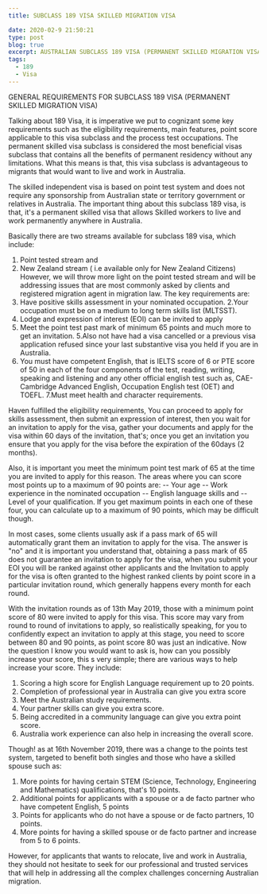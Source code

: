 ```yaml
---
title: SUBCLASS 189 VISA SKILLED MIGRATION VISA

date: 2020-02-9 21:50:21
type: post
blog: true
excerpt: AUSTRALIAN SUBCLASS 189 VISA (PERMANENT SKILLED MIGRATION VISA)
tags:
  - 189
  - Visa
---
```


GENERAL REQUIREMENTS FOR SUBCLASS 189 VISA (PERMANENT SKILLED MIGRATION VISA)

Talking about 189 Visa, it is imperative we put to cognizant some key requirements such as the eligibility requirements, main features, point score applicable to this visa subclass and the process test occupations. The permanent skilled visa subclass is considered the most beneficial visas subclass that contains all the benefits of permanent residency without any limitations. What this means is that, this visa subclass is advantageous to migrants that would want to live and work in Australia.

The skilled independent visa is based on point test system and does not require any sponsorship from Australian state or territory government or relatives in Australia. The important thing about this subclass 189 visa, is that, it's a permanent skilled visa that allows Skilled workers to live and work permanently anywhere in Australia.

Basically there are two streams available for subclass 189 visa, which include:

1. Point tested stream and
2. New Zealand stream ( i.e available only for New Zealand Citizens)
   However, we will throw more light on the point tested stream and will be addressing issues that are most commonly asked by clients and registered migration agent in migration law.
   The key requirements are:
3. Have positive skills assessment in your nominated occupation.
   2.Your occupation must be on a medium to long term skills list (MLTSST).
4. Lodge and expression of interest (EOI) can be invited to apply
5. Meet the point test past mark of minimum 65 points and much more to get an invitation.
   5.Also not have had a visa cancelled or a previous visa application refused since your last substantive visa you held if you are in Australia.
6. You must have competent English, that is IELTS score of 6 or PTE score of 50 in each of the four components of the test, reading, writing, speaking and listening and any other official english test such as, CAE- Cambridge Advanced English, Occupation English test (OET) and TOEFL.
   7.Must meet health and character requirements.

Haven fulfilled the eligibility requirements, You can proceed to apply for skills assessment, then submit an expression of interest, then you wait for an invitation to apply for the visa, gather your documents and apply for the visa within 60 days of the invitation, that's; once you get an invitation you ensure that you apply for the visa before the expiration of the 60days (2 months).

Also, it is important you meet the minimum point test mark of 65 at the time you are invited to apply for this reason. The areas where you can score most points up to a maximum of 90 points are:
-- Your age
-- Work experience in the nominated occupation
-- English language skills and
-- Level of your qualification.
If you get maximum points in each one of these four, you can calculate up to a maximum of 90 points, which may be difficult though.

In most cases, some clients usually ask if a pass mark of 65 will automatically grant them an invitation to apply for the visa. The answer is "no" and it is important you understand that, obtaining a pass mark of 65 does not guarantee an invitation to apply for the visa, when you submit your EOI you will be ranked against other applicants and the Invitation to apply for the visa is often granted to the highest ranked clients by point score in a particular invitation round, which generally happens every month for each round.

With the invitation rounds as of 13th May 2019, those with a minimum point score of 80 were invited to apply for this visa. This score may vary from round to round of invitations to apply, so realistically speaking, for you to confidently expect an invitation to apply at this stage, you need to score between 80 and 90 points, as point score 80 was just an indicative. Now the question I know you would want to ask is, how can you possibly increase your score, this s very simple; there are various ways to help increase your score.
They include:

1. Scoring a high score for English Language requirement up to 20 points.
2. Completion of professional year in Australia can give you extra score
3. Meet the Australian study requirements.
4. Your partner skills can give you extra score.
5. Being accredited in a community language can give you extra point score.
6. Australia work experience can also help in increasing the overall score.

Though! as at 16th November 2019, there was a change to the points test system, targeted to benefit both singles and those who have a skilled spouse such as:

1. More points for having certain STEM (Science, Technology, Engineering and Mathematics) qualifications, that's 10 points.
2. Additional points for applicants with a spouse or a de facto partner who have competent English, 5 points
3. Points for applicants who do not have a spouse or de facto partners, 10 points.
4. More points for having a skilled spouse or de facto partner and increase from 5 to 6 points.

However, for applicants that wants to relocate, live and work in Australia, they should not hesitate to seek for our professional and trusted services that will help in addressing all the complex challenges concerning Australian migration.
